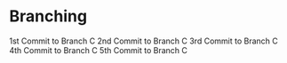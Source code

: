 # Branching
1st Commit to Branch C
2nd Commit to Branch C
3rd Commit to Branch C
4th Commit to Branch C
5th Commit to Branch C

